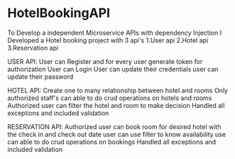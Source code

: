 # HotelBookingAPI
To Develop a independent Microservice APIs with dependency Injection 
I Developed a Hotel booking project with 3 api's
1.User api
2.Hotel api
3.Reservation api

USER API:
User can Register and for every user generate token for authorization
User can Login
User can update their credentials
user can update their password

HOTEL API:
Create one to many relationship between hotel and rooms
Only authorized staff's can able to do crud operations on hotels and rooms
Authorized user can filter the hotel and room to make decision
Handled all exceptions and included validation

RESERVATION API:
Authorized user can book room for desired hotel with the check in and check out date
user can use filter to know availability
use can able to do crud operations on bookings
Handled all exceptions and included validation
